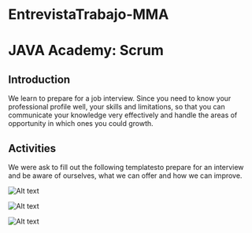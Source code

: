 # EntrevistaTrabajo-MMA
# JAVA Academy: Scrum

## Introduction

We learn to prepare for a job interview. Since you need to know your professional profile well, your skills and limitations, so that you can communicate your knowledge very effectively and handle the areas of opportunity in which ones you could growth.

## Activities
We were ask to fill out the following templatesto prepare for an interview and be aware of ourselves, what we can offer and how we can improve.

![Alt text](http://i.imgur.com/bFWQzgi.png?raw=true "Professional Skills 1")

![Alt text](http://i.imgur.com/EIHWdWh.png?raw=true "Professional Skills 2")

![Alt text](http://i.imgur.com/fEYOhx1.png?raw=true "Professional Skills 3")
